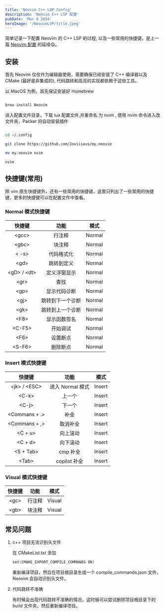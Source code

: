 ```yaml
---
title: 'Neovim C++ LSP Config'
description: 'Neovim C++ LSP 配置'
pubDate: 'Mar 6 2024'
heroImage: '/NeovimLSP/title.jpeg'
---
```


简单记录一下配置 Neovim 的 C++ LSP 的过程, 以及一些常用的快捷键。是上一篇 [Neovim 配置](/Neovim.md) 的延续😋。

## 安装

首先 Neovim 仅仅作为编辑器使用，需要确保已经安装了 C++ 编译器以及 CMake (最好是非集成的), 代码跳转和高亮的实现都依赖于这些工具。

以 MacOS 为例，首先保证安装好 Homebrew


```bash

brew install Neovim

```

进入配置文件目录，下载 lua 配置文件,并重命名 为 nvim , 使用 nvim 命令进入改文件夹，Packer 将自动安装插件

```bash

cd ~/.config 

git clone https://github.com/Joviisaus/my.neovim

mv my.neovim nvim

nvim

```

## 快捷键(常用)

除 vim 原生快捷键外，还有一些常用的快捷键，这里只列出了一些常用的快捷键，更多的快捷键可以在配置文件中查看。


### Normal 模式快捷键

| 快捷键  | 功能   | 模式   |
|:--------------: | :--------------: | :--------------: |
| \<gcc>    |   行注释   | Normal     |
| \<gbc>    |   块注释   | Normal     |
| < -s>    |   代码格式化   | Normal     |
| \<gd>    |   跳转到定义   | Normal     |
| \<gD> / \<dt>    |   定义浮窗显示   | Normal     |
| \<gr>    |   查找   | Normal     |
| \<gp>    |   显示代码诊断   | Normal     |
| \<gj>    |   跳转到下一个诊断   | Normal     |
| \<gk>    |   跳转到上一个诊断   | Normal     |
| \<F8>    |   显示函数签名   | Normal     |
| \<C-F5>    |   开始调试      | Normal       |
| \<F6>      |   设置断点        | Normal    |
| \<S-F6>    |   删除断点        | Normal    |

### Insert 模式快捷键

| 快捷键  | 功能   | 模式   |
|:--------------: | :--------------: | :--------------: |
| \<jk> / \<ESC>    |   进入 Normal 模式   | Insert     |
| \<C-k>    |   上一个   | Insert     |
| \<C-j>    |   下一个   | Insert     |
| \<Commans + .>    |   补全   | Insert     |
| \<Commans + ,>    |   取消补全   | Insert     |
| \<C + u>  |   向上滚动   | Insert     |
| \<C + d>  |   向下滚动   | Insert     |
| \<S + Tab>    | cmp 补全   | Insert     |
| \<Tab>    |   copilot 补全   | Insert     |

### Visual 模式快捷键

| 快捷键  | 功能   | 模式   |
|:--------------: | :--------------: | :--------------: |
| \<gc>    |   行注释   | Visual     |
| \<gb>     |   块注释   | Visual     |



## 常见问题

1. c++ 项目无法识别头文件

    在 CMakeList.txt 添加 
    ```c++
    set(CMAKE_EXPORT_COMPILE_COMMANDS ON)
    ```
    重新编译项目，然后在项目根目录生成一个 compile_commands.json 文件，Neovim 会自动识别头文件。
2. 代码跳转不准确

    有时候会出现代码跳转不准确的情况，这时候可以尝试删除项目根目录下的 build 文件夹，然后重新编译项目。



